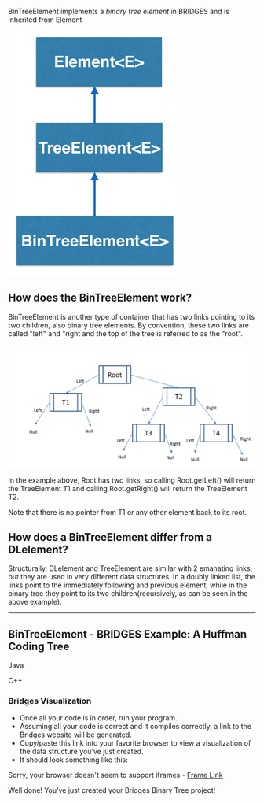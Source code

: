 BinTreeElement<E> implements a _binary tree element_ in BRIDGES and is inherited from Element<E>

  ![](./images/bintree_el.png)


  ## How does the BinTreeElement<E> work?

  BinTreeElement<E> is another type of container that has two links pointing to its two children, also binary tree elements. By convention, these two links are called "left" and "right and the top of the tree is referred to as the "root".

  ![](./TreeElement.png)

  In the example above, Root has two links, so calling Root.getLeft() will return the TreeElement T1 and calling Root.getRight() will return the TreeElement T2.

  Note that there is no pointer from T1 or any other element back to its root.

  ## How does a BinTreeElement<E> differ from a DLelement<E>?

  Structurally, DLelement<E> and TreeElement<E> are similar with 2 emanating links, but they are used in very different data structures. In a doubly linked list, the links point to the immediately following and previous element, while in the binary tree they point to its two children(recursively, as can be seen in the above example).

  - - -

  ## BinTreeElement - BRIDGES Example: A Huffman Coding Tree

  Java

  C++

  ### Bridges Visualization

  -   Once all your code is in order, run your program.
  -   Assuming all your code is correct and it compiles correctly, a link to the Bridges website will be generated.
  -   Copy/paste this link into your favorite browser to view a visualization of the data structure you’ve just created.
  -   It should look something like this:

  <p>Sorry, your browser doesn't seem to support iframes - <a href="/assignments/9/bridges_public">Frame Link</a> </p>

  Well done! You’ve just created your Bridges Binary Tree project!